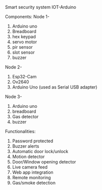 Smart security system
IOT-Arduino

Components:
Node 1- 
1. Arduino uno
2. Breadboard
3. hex keypad
4. servo motor
5. pir sensor
6. slot sensor
7. buzzer

Node 2-
1. Esp32-Cam 
2. Ov2640
3. Arduino Uno (used as Serial USB adapter)

Node 3- 
1. Arduino uno
2. breadboard
3. Gas detector
4. buzzer

Functionalities:
1. Password protected
2. Buzzer alerts
3. Automatic door lock/unlock
4. Motion detector
5. Door/Window opening detector
6. Live camera feed
7. Web app integration
8. Remote monitoring
9. Gas/smoke detection
